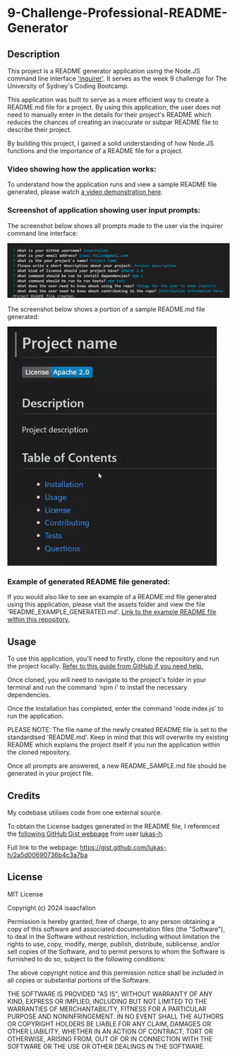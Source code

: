 # 9-Challenge-Professional-README-Generator

## Description

This project is a README generator application using the Node.JS command line interface ['inquirer'](https://www.npmjs.com/package/inquirer). It serves as the week 9 challenge for The University of Sydney's Coding Bootcamp.

This application was built to serve as a more efficient way to create a README.md file for a project. By using this application, the user does not need to manually enter in the details for their project's README which reduces the chances of creating an inaccurate or subpar README file to describe their project.

By building this project, I gained a solid understanding of how Node.JS functions and the importance of a README file for a project. 

### Video showing how the application works:

To understand how the application runs and view a sample README file generated, please watch [a video demonstration here](https://drive.google.com/file/d/1Via0LklNxTisbEY8yMAe3ezf6Gls7_jQ/view). 

### Screenshot of application showing user input prompts:

The screenshot below shows all prompts made to the user via the inquirer command line interface:

![Screenshot showing the user prompts](./assets/images/IF_9-README-Generator_User-prompts.png)


The screenshot below shows a portion of a sample README.md file generated:

![Screenshot showing a portion of a sample README.md file generated](./assets/images/IF_9-README-Generator_Sample-file.png)

### Example of generated README file generated:

If you would also like to see an example of a README.md file generated using this application, please visit the assets folder and view the file 'README_EXAMPLE_GENERATED.md'. [Link to the example README file within this repository.](./assets/README_EXAMPLE_GENERATED.md)

## Usage

To use this application, you'll need to firstly, clone the repository and run the project locally. [Refer to this guide from GitHub if you need help.](https://docs.github.com/en/repositories/creating-and-managing-repositories/cloning-a-repository/)

Once cloned, you will need to navigate to the project's folder in your terminal and run the command 'npm i' to install the necessary dependencies. 

Once the installation has completed, enter the command 'node index.js' to run the application. 

PLEASE NOTE: The file name of the newly created README file is set to the standardised 'README.md'. Keep in mind that this will overwrite my existing README which explains the project itself if you run the application within the cloned repository. 

Once all prompts are answered, a new README_SAMPLE.md file should be generated in your project file. 

## Credits

My codebase utilises code from one external source.

To obtain the License badges generated in the README file, I referenced the [following GitHub Gist webpage](https://gist.github.com/lukas-h/2a5d00690736b4c3a7ba) from user [lukas-h](https://gist.github.com/lukas-h).

Full link to the webpage: https://gist.github.com/lukas-h/2a5d00690736b4c3a7ba

## License

MIT License

Copyright (c) 2024 isaacfallon

Permission is hereby granted, free of charge, to any person obtaining a copy
of this software and associated documentation files (the "Software"), to deal
in the Software without restriction, including without limitation the rights
to use, copy, modify, merge, publish, distribute, sublicense, and/or sell
copies of the Software, and to permit persons to whom the Software is
furnished to do so, subject to the following conditions:

The above copyright notice and this permission notice shall be included in all
copies or substantial portions of the Software.

THE SOFTWARE IS PROVIDED "AS IS", WITHOUT WARRANTY OF ANY KIND, EXPRESS OR
IMPLIED, INCLUDING BUT NOT LIMITED TO THE WARRANTIES OF MERCHANTABILITY,
FITNESS FOR A PARTICULAR PURPOSE AND NONINFRINGEMENT. IN NO EVENT SHALL THE
AUTHORS OR COPYRIGHT HOLDERS BE LIABLE FOR ANY CLAIM, DAMAGES OR OTHER
LIABILITY, WHETHER IN AN ACTION OF CONTRACT, TORT OR OTHERWISE, ARISING FROM,
OUT OF OR IN CONNECTION WITH THE SOFTWARE OR THE USE OR OTHER DEALINGS IN THE
SOFTWARE.
